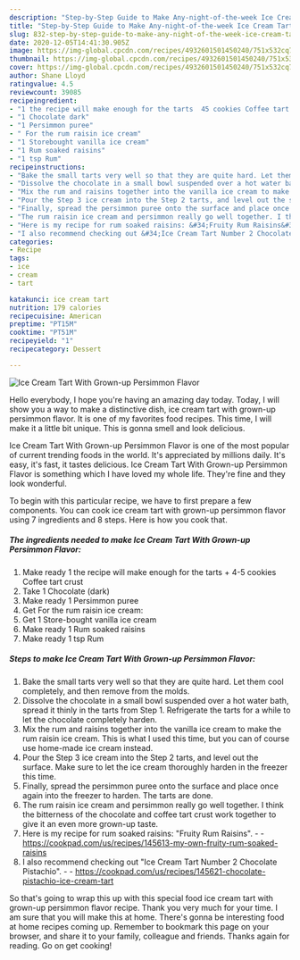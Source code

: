 ```yaml
---
description: "Step-by-Step Guide to Make Any-night-of-the-week Ice Cream Tart With Grown-up Persimmon Flavor"
title: "Step-by-Step Guide to Make Any-night-of-the-week Ice Cream Tart With Grown-up Persimmon Flavor"
slug: 832-step-by-step-guide-to-make-any-night-of-the-week-ice-cream-tart-with-grown-up-persimmon-flavor
date: 2020-12-05T14:41:30.905Z
image: https://img-global.cpcdn.com/recipes/4932601501450240/751x532cq70/ice-cream-tart-with-grown-up-persimmon-flavor-recipe-main-photo.jpg
thumbnail: https://img-global.cpcdn.com/recipes/4932601501450240/751x532cq70/ice-cream-tart-with-grown-up-persimmon-flavor-recipe-main-photo.jpg
cover: https://img-global.cpcdn.com/recipes/4932601501450240/751x532cq70/ice-cream-tart-with-grown-up-persimmon-flavor-recipe-main-photo.jpg
author: Shane Lloyd
ratingvalue: 4.5
reviewcount: 39085
recipeingredient:
- "1 the recipe will make enough for the tarts  45 cookies Coffee tart crust"
- "1 Chocolate dark"
- "1 Persimmon puree"
- " For the rum raisin ice cream"
- "1 Storebought vanilla ice cream"
- "1 Rum soaked raisins"
- "1 tsp Rum"
recipeinstructions:
- "Bake the small tarts very well so that they are quite hard. Let them cool completely, and then remove from the molds."
- "Dissolve the chocolate in a small bowl suspended over a hot water bath, spread it thinly in the tarts from Step 1. Refrigerate the tarts for a while to let the chocolate completely harden."
- "Mix the rum and raisins together into the vanilla ice cream to make the rum raisin ice cream. This is what I used this time, but you can of course use home-made ice cream instead."
- "Pour the Step 3 ice cream into the Step 2 tarts, and level out the surface. Make sure to let the ice cream thoroughly harden in the freezer this time."
- "Finally, spread the persimmon puree onto the surface and place once again into the freezer to harden. The tarts are done."
- "The rum raisin ice cream and persimmon really go well together. I think the bitterness of the chocolate and coffee tart crust work together to give it an even more grown-up taste."
- "Here is my recipe for rum soaked raisins: &#34;Fruity Rum Raisins&#34;.  https://cookpad.com/us/recipes/145613-my-own-fruity-rum-soaked-raisins"
- "I also recommend checking out &#34;Ice Cream Tart Number 2 Chocolate Pistachio&#34;.  https://cookpad.com/us/recipes/145621-chocolate-pistachio-ice-cream-tart"
categories:
- Recipe
tags:
- ice
- cream
- tart

katakunci: ice cream tart 
nutrition: 179 calories
recipecuisine: American
preptime: "PT15M"
cooktime: "PT51M"
recipeyield: "1"
recipecategory: Dessert

---
```



![Ice Cream Tart With Grown-up Persimmon Flavor](https://img-global.cpcdn.com/recipes/4932601501450240/751x532cq70/ice-cream-tart-with-grown-up-persimmon-flavor-recipe-main-photo.jpg)

Hello everybody, I hope you're having an amazing day today. Today, I will show you a way to make a distinctive dish, ice cream tart with grown-up persimmon flavor. It is one of my favorites food recipes. This time, I will make it a little bit unique. This is gonna smell and look delicious.



Ice Cream Tart With Grown-up Persimmon Flavor is one of the most popular of current trending foods in the world. It's appreciated by millions daily. It's easy, it's fast, it tastes delicious. Ice Cream Tart With Grown-up Persimmon Flavor is something which I have loved my whole life. They're fine and they look wonderful.


To begin with this particular recipe, we have to first prepare a few components. You can cook ice cream tart with grown-up persimmon flavor using 7 ingredients and 8 steps. Here is how you cook that.

<!--inarticleads1-->

##### The ingredients needed to make Ice Cream Tart With Grown-up Persimmon Flavor:

1. Make ready 1 the recipe will make enough for the tarts + 4-5 cookies Coffee tart crust
1. Take 1 Chocolate (dark)
1. Make ready 1 Persimmon puree
1. Get  For the rum raisin ice cream:
1. Get 1 Store-bought vanilla ice cream
1. Make ready 1 Rum soaked raisins
1. Make ready 1 tsp Rum




<!--inarticleads2-->

##### Steps to make Ice Cream Tart With Grown-up Persimmon Flavor:

1. Bake the small tarts very well so that they are quite hard. Let them cool completely, and then remove from the molds.
1. Dissolve the chocolate in a small bowl suspended over a hot water bath, spread it thinly in the tarts from Step 1. Refrigerate the tarts for a while to let the chocolate completely harden.
1. Mix the rum and raisins together into the vanilla ice cream to make the rum raisin ice cream. This is what I used this time, but you can of course use home-made ice cream instead.
1. Pour the Step 3 ice cream into the Step 2 tarts, and level out the surface. Make sure to let the ice cream thoroughly harden in the freezer this time.
1. Finally, spread the persimmon puree onto the surface and place once again into the freezer to harden. The tarts are done.
1. The rum raisin ice cream and persimmon really go well together. I think the bitterness of the chocolate and coffee tart crust work together to give it an even more grown-up taste.
1. Here is my recipe for rum soaked raisins: &#34;Fruity Rum Raisins&#34;. -  - https://cookpad.com/us/recipes/145613-my-own-fruity-rum-soaked-raisins
1. I also recommend checking out &#34;Ice Cream Tart Number 2 Chocolate Pistachio&#34;. -  - https://cookpad.com/us/recipes/145621-chocolate-pistachio-ice-cream-tart




So that's going to wrap this up with this special food ice cream tart with grown-up persimmon flavor recipe. Thank you very much for your time. I am sure that you will make this at home. There's gonna be interesting food at home recipes coming up. Remember to bookmark this page on your browser, and share it to your family, colleague and friends. Thanks again for reading. Go on get cooking!
